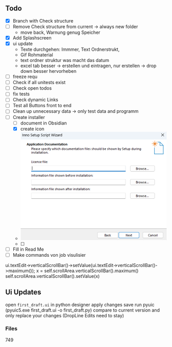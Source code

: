 ## Todo
- [x] Branch with Check structure
- [ ] Remove Check structure from current -> always new folder
  - move back, Warnung genug Speicher
- [x] Add Splashscreen
- [x] ui update
  - Texte durchgehen: Immmer, Text Ordnerstrukt,
  - Gif Rohmaterial
  - text ordner struktur was macht das datum
  - excel tab besser -> erstellen und eintragen, nur erstellen -> drop down besser hervorheben
- [ ] freeze requ
- [ ] Check if all unitests exist
- [ ] Check open todos
- [ ] fix tests
- [ ] Check dynamic Links
- [ ] Test all Buttons front to end
- [ ] Clean up unnecessary data -> only test data and programm
- [ ] Create installer
  - [ ] document in Obsidian
  - [x] create icon
  - ![img.png](img.png)
  - [ ] 
- [ ] Fill in Read Me
- [ ] Make commands von job visulisier 

ui.textEdit->verticalScrollBar()->setValue(ui.textEdit->verticalScrollBar()->maximum());
x = self.scrollArea.verticalScrollBar().maximum()
    self.scrollArea.verticalScrollBar().setValue(x)
## Ui Updates
open `first_draft.ui` in python designer
apply changes save
run pyuic (pyuic5.exe first_draft.ui -o first_draft.py)
compare to current version and only replace your changes (DropLine Edits need to stay)
### Files

749
